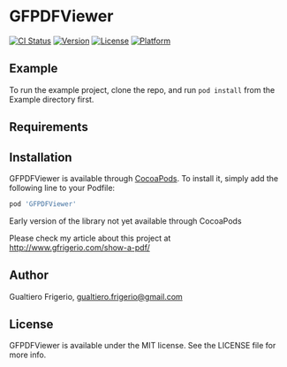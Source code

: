 # GFPDFViewer

[![CI Status](https://img.shields.io/travis/gualtierofrigerio/GFPDFViewer.svg?style=flat)](https://travis-ci.org/gualtierofrigerio/GFPDFViewer)
[![Version](https://img.shields.io/cocoapods/v/GFPDFViewer.svg?style=flat)](https://cocoapods.org/pods/GFPDFViewer)
[![License](https://img.shields.io/cocoapods/l/GFPDFViewer.svg?style=flat)](https://cocoapods.org/pods/GFPDFViewer)
[![Platform](https://img.shields.io/cocoapods/p/GFPDFViewer.svg?style=flat)](https://cocoapods.org/pods/GFPDFViewer)

## Example

To run the example project, clone the repo, and run `pod install` from the Example directory first.

## Requirements

## Installation

GFPDFViewer is available through [CocoaPods](https://cocoapods.org). To install
it, simply add the following line to your Podfile:

```ruby
pod 'GFPDFViewer'
```

Early version of the library not yet available through CocoaPods

Please check my article about this project at http://www.gfrigerio.com/show-a-pdf/

## Author

Gualtiero Frigerio, gualtiero.frigerio@gmail.com

## License

GFPDFViewer is available under the MIT license. See the LICENSE file for more info.
